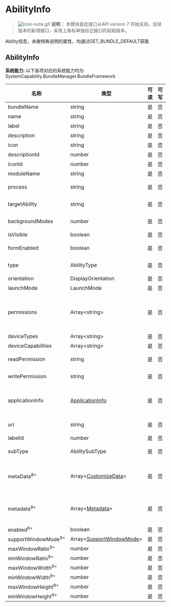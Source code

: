 # AbilityInfo



> ![icon-note.gif](public_sys-resources/icon-note.gif) **说明：**
> 本模块首批接口从API version 7 开始支持。后续版本的新增接口，采用上角标单独标记接口的起始版本。



Ability信息，未做特殊说明的属性，均通过GET_BUNDLE_DEFAULT获取

## AbilityInfo

 **系统能力:** 以下各项对应的系统能力均为SystemCapability.BundleManager.BundleFramework

| 名称                  | 类型                                                     | 可读 | 可写 | 说明                                      |
| --------------------- | -------------------------------------------------------- | ---- | ---- | ----------------------------------------- |
| bundleName            | string                                                   | 是   | 否   | 应用包名                                  |
| name                  | string                                                   | 是   | 否   | Ability名称                               |
| label                 | string                                                   | 是   | 否   | Ability对用户显示的名称                   |
| description           | string                                                   | 是   | 否   | Ability的描述                             |
| icon                  | string                                                   | 是   | 否   | Ability的图标资源文件索引                 |
| descriptionId         | number                                                   | 是   | 否   | Ability的描述id                           |
| iconId                | number                                                   | 是   | 否   | Ability的图标id                           |
| moduleName            | string                                                   | 是   | 否   | Ability所属的HAP包的名称                  |
| process               | string                                                   | 是   | 否   | Ability的进程，如果不设置，默认为包的名称 |
| targetAbility         | string                                                   | 是   | 否   | 当前Ability重用的目标Ability<br />此属性仅可在FA模型下使用 |
| backgroundModes       | number                                                   | 是   | 否   | 表示后台服务的类型<br />此属性仅可在FA模型下使用     |
| isVisible             | boolean                                                  | 是   | 否   | 判断Ability是否可以被其他应用调用         |
| formEnabled           | boolean                                                  | 是   | 否   | 判断Ability是否提供卡片能力<br />此属性仅可在FA模型下使用 |
| type                  | AbilityType                                              | 是   | 否   | Ability类型<br />此属性仅可在FA模型下使用            |
| orientation           | DisplayOrientation                                       | 是   | 否   | Ability的显示模式                         |
| launchMode            | LaunchMode                                               | 是   | 否   | Ability的启动模式                         |
| permissions           | Array\<string>                                           | 是   | 否   | 被其他应用Ability调用时需要申请的权限集合<br />通过传入GET_ABILITY_INFO_WITH_PERMISSION获取 |
| deviceTypes           | Array\<string>                                           | 是   | 否   | Ability支持的设备类型                     |
| deviceCapabilities    | Array\<string>                                           | 是   | 否   | Ability需要的设备能力                     |
| readPermission        | string                                                   | 是   | 否   | 读取Ability数据所需的权限<br />此属性仅可在FA模型下使用 |
| writePermission       | string                                                   | 是   | 否   | 向Ability写数据所需的权限<br />此属性仅可在FA模型下使用 |
| applicationInfo       | [ApplicationInfo](js-apis-bundle-ApplicationInfo.md)     | 是   | 否   | 应用程序的配置信息<br />通过传入GET_ABILITY_INFO_WITH_APPLICATION获取 |
| uri                   | string                                                   | 是   | 否   | 获取Ability的统一资源标识符（URI）<br />此属性仅可在FA模型下使用 |
| labelId               | number                                                   | 是   | 否   | Ability的标签id                           |
| subType               | AbilitySubType                                           | 是   | 否   | Ability中枚举使用的模板的子类型<br />此属性仅可在FA模型下使用 |
| metaData<sup>8+</sup> | Array\<[CustomizeData](js-apis-bundle-CustomizeData.md)> | 是   | 否   | ability的自定义信息<br />通过传入GET_ABILITY_INFO_WITH_METADATA获取 |
| metadata<sup>9+</sup> | Array\<[Metadata](js-apis-bundle-Metadata.md)>           | 是   | 否   | ability的元信息<br />通过传入GET_ABILITY_INFO_WITH_METADATA获取 |
| enabled<sup>8+</sup>  | boolean                                                  | 是   | 否   | ability是否可用                           |
| supportWindowMode<sup>9+</sup>  | Array\<[SupportWindowMode](js-apis-Bundle.md)> | 是   | 否   | ability支持的窗口模式                      |
| maxWindowRatio<sup>9+</sup>  | number                                            | 是   | 否   | ability支持的最大的窗口比例                      |
| minWindowRatio<sup>9+</sup>  | number                                            | 是   | 否   | ability支持的最小的窗口比                      |
| maxWindowWidth<sup>9+</sup>  | number                                            | 是   | 否   | ability支持的最大的窗口宽度                      |
| minWindowWidth<sup>9+</sup>  | number                                            | 是   | 否   | ability支持的最小的窗口宽度                      |
| maxWindowHeight<sup>9+</sup>  | number                                           | 是   | 否   | ability支持的最大的窗口高度                      |
| minWindowHeight<sup>9+</sup>  | number                                           | 是   | 否   | ability支持的最小的窗口高度                      |